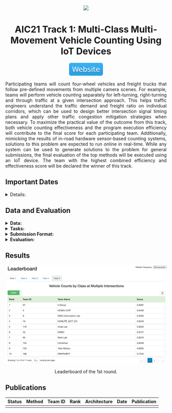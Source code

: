 <div align="center">
<img src="data/aic21_track1.gif" width="1000">

AIC21 Track 1: Multi-Class Multi-Movement Vehicle Counting Using IoT Devices
=============================
<a href="https://www.aicitychallenge.org/2021-challenge-tracks/"><img src="../../data/badge/website.svg"></a>
</div>

<div align="justify">

Participating teams will count four-wheel vehicles and freight trucks that
follow pre-defined movements from multiple camera scenes. For example, teams
will perform vehicle counting separately for left-turning, right-turning and
through traffic at a given intersection approach. This helps traffic engineers
understand the traffic demand and freight ratio on individual corridors, which
can be used to design better intersection signal timing plans and apply other
traffic congestion mitigation strategies when necessary. To maximize the
practical value of the outcome from this track, both vehicle counting
effectiveness and the program execution efficiency will contribute to the final
score for each participating team. Additionally, mimicking the results of
in-road hardware sensor-based counting systems, solutions to this problem are
expected to run online in real-time. While any system can be used to generate
solutions to the problem for general submissions, the final evaluation of the
top methods will be executed using an IoT device. The team with the highest
combined efficiency and effectiveness score will be declared the winner of this
track.

## Important Dates

<details><summary>Details:</summary>

- **Challenge kick-off**: 01/12/2021


- **Data sets shared with participants**: 01/22/2021


- **Evaluation server open to submissions**: 03/06/2021


- **Challenge track submissions due**: 04/09/2021 (11:59 PM, Pacific Time)
  - _Evaluation submission is closed and rankings are finalized._


- **Workshop papers due**: 04/13//2021 (09:00 AM, Pacific Time)
	- _Since our review is not double-blind, papers should be submitted in
	  final/camera-ready form._


- **Final decisions to authors**: 04/18/2021
  - _All authors are notified in CMT. There are about 24 hours to prepare for
	the final version of accepted papers._


- **Final papers due**: 04/19/2021 (11:59 PM, Pacific Time)
  - _All camera ready paper should be uploaded to CMT to be published by 
    CVPR 2021. The accepted workshop papers will be accessible online at IEEE 
    Xplore Digital Library and CVF Open Access._


- **Open source on GitHub (training code + testing code + additional annotation)
  due**: 05/09/2021 (11:59 PM, Pacific Time)
	- _All the competitors/candidates for awards MUST release their code for
	  validation before decision of awardees. The performance on the leaderboard
	  has to be reproducible without the use of external data._


- **Presentation of papers and announcement of awards**: 06/25/2021 (02:00 PM,
  Pacific Time)

</details>

## Data and Evaluation

<details><summary><b>Data:</b></summary>

The data set contains 31 video clips (about 9 hours in total) captured from 20
unique camera views (some cameras provide multiple video clips to cover
different lighting and weather conditions.). Each camera view comes with a
detailed instruction document describing the region of interest (ROI), movements
of interest (MOI) and how vehicles should be counted (please refer to the
`ReadMe.txt` file for more details). The instruction document is meant to remove
the ambiguities so that different people manually counting vehicles following
instruction in the document should yield the same result. The ground truth
counts for all videos are manually created and cross-validated following the
provided instruction document.

The 9 hours of video in track 1 are split into two data sets A and B. Data set
A (5 hours in total) along with all the corresponding instruction documents and
a small subset of ground truth labels (for demonstration purpose) are made
available to participating teams. Data set B will be reserved for later testing.
</details>

<details><summary><b>Tasks:</b></summary>

A crucial tool in signal timing planning is capturing accurate movement- and
class-specific vehicle counts. To be useful in online intelligent transportation
systems, methods designed for this task must not only be accurate in their
counting, but should also be efficient, preferably working in real-time on the
edge [7]. Teams should thus design online real-time programs to count both cars
and trucks belonging to the MOIs given a video clip. In this track, both the
effectiveness of the program and its efficiency will count towards determining
the winning team.

Teams can design their vehicle counting programs and submit counting results of
data set A to the online evaluation system to get ranked on the public leader
board. The public leader board only provides a way for a team to evaluate and
improve their systems and the ranking will NOT determine the winners of this
track. All prize contenders have to submit functioning code to be tested on data
set B. The best performer on data set B combining both the counting accuracy and
the program efficiency will be declared the winner.

The Track 1 program should be able to accept input data in a streaming fashion
and provide its results also in a streaming fashion via standard output. Output
data should be formatted as detailed above and any other information should be
directed to standard error rather than standard output. In particular, the
program should open any input video as a stream (e.g., using cv2.VideoCapture)
and start producing counts output within 15 seconds from the start of its
execution. At any given time $t$, assuming the program execution start as $t_0$, 
any output for video frames outside the range $[\max(t_0, t-15s), t]$ will be 
ignored in the online evaluation.
</details>

<details><summary><b>Submission Format:</b></summary>

To be ranked on the public leader board of data set A, one text file should be
submitted to the online evaluation system containing, on each line, details of
one counted vehicle, in the following format (values are space-delimited):

```text
<gen_time> <video_id> <frame_id> <movement_id> <vehicle_class_id>
```

Where:

- `<gen_time>` is the generation time, i.e., the time from the start of the
  program execution until this frame’s output is generated, in seconds. Teams
  should obtain a unix timestamp at the start of the program execution and
  before each output to the stream and report the differences between the
  current unix timestamp and the program execution start unix timestamp.
- `<video_id>` is the video numeric identifier, starting with 1. It represents
  the position of the video in the list of all track videos, sorted in
  alphanumeric order.
- `<frame_id>` represents the frame count for the current frame in the current
  video, starting with 1.
- `<movement_id>` denotes the movement numeric identifier, starting with 1. It
  represents the position of the movement in the list of the MOIs defined in the
  corresponding instruction document of that video.
- `<vehicle_class_id>` is the vehicle classic numeric identifier. Only two
  values are accepted {1, 2} where 1 stands for “car” and 2 represents “truck”.
</details>

<details><summary><b>Evaluation:</b></summary>

The Track 1 evaluation score ($S1$) is a weighted combination between the 
Track 1 efficiency score ($S1_{efficiency}$) and the Track 1 effectiveness 
score ($S1_{effectiveness}$).

$$ S1 = \alpha S1_{efficiency} + \beta S1_{effectiveness} $$
$$ where, \ \alpha=0.3, \ \beta=0.7 $$

The $S1_{efficiency}$ score is based on the total Execution Time provided by the
contestant, adjusted by the Efficiency Base factor, and normalized within the
range [0, 1.1x video play-back time].

$$ S1_{efficiency} = \max(0, 1 - \frac{time \times base \textunderscore
factor}{1.1 \times video \textunderscore total \textunderscore time}) $$

The $S1_{effectiveness}$ score is computed as a weighted average of normalized
weighted root mean square error scores (nwRMSE) across all videos, movements,
and vehicle classes in the test set, with proportional weights based on the
number of vehicles of the given class in the movement. To reduce jitters due to
labeling discrepancies, each video is split into k segments and we consider the
cumulative vehicle counts from the start of the video to the end of each
segment. The small count errors that may be seen in early buckets due to
counting before or after the segment breakpoint will diminish as we approach the
final segment. The nwRMSE score is the weighted RMSE (wRMSE) between the
predicted and true cumulative vehicle counts, normalized by the true count of
vehicles of that type in that movement. If the wRMSE score is greater than the
true vehicle count, the nwRMSE score is assigned 0, else it is (1-wRMSE/vehicle
count). To further reduce that impact of errors on early segments, the wRMSE
score weighs each record incrementally in order to give more weight to recent
records.

$$ wRMSE = \sqrt{\sum_{i=1}^{k} w_i (\hat{x_i} - x_i)^2} $$
$$ where, \ w_i = \frac{i}{\sum_{j=1}^{k} j} = \frac{2i}{k(k+1)} $$

</details>

## Results

<div align="center">
	<img src="data/aic21_track1_round_01.png" width="800">
	<p>Leaderboard of the 1st round.</p>
</div>

## Publications

| Status | Method | Team ID | Rank | Architecture | Date | Publication |
|:------:|--------|:-------:|:----:|--------------|------|-------------|
|        |        |         |      |              |      |             |

</div>
